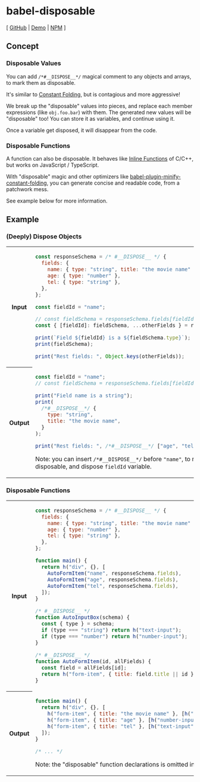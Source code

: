# babel-disposable

[ [GitHub](https://github.com/lyonbot/babel-disposable) | [Demo](https://lyonbot.github.io/babel-disposable) | [NPM](https://npmjs.org/babel-disposable) ]

## Concept

### Disposable Values

You can add `/*#__DISPOSE__*/` magical comment to any objects and arrays, to mark them as disposable.

It's similar to [Constant Folding](https://en.wikipedia.org/wiki/Constant_folding), but is contagious and more aggressive!

We break up the "disposable" values into pieces, and replace each member expressions (like `obj.foo.bar`) with them. The generated new values will be "disposable" too! You can store it as variables, and continue using it.

Once a variable get disposed, it will disappear from the code.

### Disposable Functions

A function can also be disposable. It behaves like [Inline Functions](https://en.wikipedia.org/wiki/Inline_function) of C/C++, but works on JavaScript / TypeScript.

With "disposable" magic and other optimizers like [babel-plugin-minify-constant-folding](https://babeljs.io/docs/babel-plugin-minify-constant-folding), you can generate concise and readable code, from a patchwork mess.

See example below for more information.

## Example

### (Deeply) Dispose Objects

<table>
<tr>
<th>Input</th>
<td>

```js
const responseSchema = /* #__DISPOSE__ */ {
  fields: {
    name: { type: "string", title: "the movie name" },
    age: { type: "number" },
    tel: { type: "string" },
  },
};

const fieldId = "name";

// const fieldSchema = responseSchema.fields[fieldId];
const { [fieldId]: fieldSchema, ...otherFields } = responseSchema.fields;

print(`Field ${fieldId} is a ${fieldSchema.type}`);
print(fieldSchema);

print("Rest fields: ", Object.keys(otherFields));
```

</td>
</tr>

<tr>
<th>Output</th>
<td valign="top">

```js
const fieldId = "name";
// const fieldSchema = responseSchema.fields[fieldId]

print("Field name is a string");
print(
  /*#__DISPOSE__*/ {
    type: "string",
    title: "the movie name",
  }
);

print("Rest fields: ", /*#__DISPOSE__*/ ["age", "tel"]);
```

Note: you can insert `/*#__DISPOSE__*/` before `"name"`, to make the string literal disposable, and dispose `fieldId` variable.

</td>
</tr>
</table>

### Disposable Functions

<table>
<tr>
<th>Input</th>
<td>

```js
const responseSchema = /* #__DISPOSE__ */ {
  fields: {
    name: { type: "string", title: "the movie name" },
    age: { type: "number" },
    tel: { type: "string" },
  },
};

function main() {
  return h("div", {}, [
    AutoFormItem("name", responseSchema.fields),
    AutoFormItem("age", responseSchema.fields),
    AutoFormItem("tel", responseSchema.fields),
  ]);
}

/* #__DISPOSE__ */
function AutoInputBox(schema) {
  const { type } = schema;
  if (type === "string") return h("text-input");
  if (type === "number") return h("number-input");
}

/* #__DISPOSE__ */
function AutoFormItem(id, allFields) {
  const field = allFields[id];
  return h("form-item", { title: field.title || id }, [AutoInputBox(field)]);
}
```

</td>
</tr>

<tr>
<th>Output</th>
<td valign="top">

```js
function main() {
  return h("div", {}, [
    h("form-item", { title: "the movie name" }, [h("text-input")]),
    h("form-item", { title: "age" }, [h("number-input")]),
    h("form-item", { title: "tel" }, [h("text-input")]),
  ]);
}

/* ... */
```

Note: the "disposable" function declarations is omitted in this example output

</td>
</tr>
</table>
